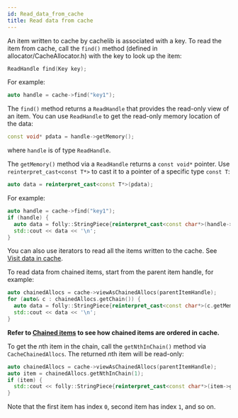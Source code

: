 ```yaml
---
id: Read_data_from_cache
title: Read data from cache
---
```


An item written to cache by cachelib is associated with a key. To read the item from cache, call the `find()` method (defined in allocator/CacheAllocator.h) with the key to look up the item:


```cpp
ReadHandle find(Key key);
```


For example:


```cpp
auto handle = cache->find("key1");
```


The `find()` method returns a `ReadHandle` that provides the read-only view of an item. You can use `ReadHandle` to get the read-only memory location of the data:


```cpp
const void* pdata = handle->getMemory();
```
where `handle` is of type `ReadHandle`.


The `getMemory()` method via a `ReadHandle` returns a `const void*` pointer. Use `reinterpret_cast<const T*>` to cast it to a pointer of a specific type `const T`:


```cpp
auto data = reinterpret_cast<const T*>(pdata);
```


For example:


```cpp
auto handle = cache->find("key1");
if (handle) {
  auto data = folly::StringPiece{reinterpret_cast<const char*>(handle->getMemory()), handle->getSize()};
  std::cout << data << '\n';
}
```


You can also use iterators to read all the items written to the cache. See [Visit data in cache](Visit_data_in_cache).

To read data from chained items, start from the parent item handle, for example:


```cpp
auto chainedAllocs = cache->viewAsChainedAllocs(parentItemHandle);
for (auto& c : chainedAllocs.getChain()) {
  auto data = folly::StringPiece{reinterpret_cast<const char*>(c.getMemory()), c.getSize()};
  std::cout << data << '\n';
}
```


**Refer to [Chained items](chained_items) to see how chained items are ordered in cache.**

To get the *n*th item in the chain, call the `getNthInChain()` method via `CacheChainedAllocs`. The returned *n*th item will be read-only:


```cpp
auto chainedAllocs = cache->viewAsChainedAllocs(parentItemHandle);
auto item = chainedAllocs.getNthInChain(1);
if (item) {
  std::cout << folly::StringPiece{reinterpret_cast<const char*>(item->getMemory()), item->getSize()}; << '\n';
}
```


Note that the first item has index `0`, second item has index `1`, and so on.
